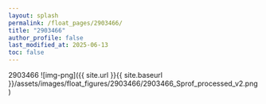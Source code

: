 ```yaml
---
layout: splash
permalink: /float_pages/2903466/
title: "2903466"
author_profile: false
last_modified_at: 2025-06-13
toc: false
---
```

 
2903466
![img-png]({{ site.url }}{{ site.baseurl }}/assets/images/float_figures/2903466/2903466_Sprof_processed_v2.png)